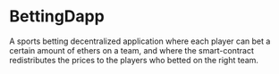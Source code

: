 # BettingDapp
A sports betting decentralized application where each player can bet a certain amount of ethers on a team, and where the smart-contract redistributes the prices to the players who betted on the right team. 
